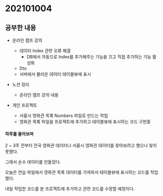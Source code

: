 # 202101004

## 공부한 내용
+ 온라인 캠프 강의
  - 데이터 Index 관련 오류 해결
    * DB에서 자동으로 Index를 추가해주는 기능을 끄고 직접 추가하는 기능 활성화
  - Dto
  - 서버에서 불러온 데이터 테이블뷰에 표시

+ 노션 정리
  - 온라인 캠프 강의 내용 

+ 개인 프로젝트
  - 서울시 영화관 목록 Numbers 파일로 만드는 작업
  - 영화관 목록 파일을 프로젝트에 추가하고 테이블뷰에 표시하는 코드 구현중

#### 하루를 돌아보며
2 ~ 3주 전부터 전국 영화관 데이터나 서울시 영화관 데이터를 찾아보려고 했으나 찾지 못했다.

그래서 손수 데이터를 만들었다.

오늘은 연습 파일에서 영화관 목록 데이터를 가져와서 테이블뷰에 표시하는 코드를 작업했다.

내일 작업한 코드를 본 프로젝트에 추가하고 관련 코드를 수정할 예정이다.
